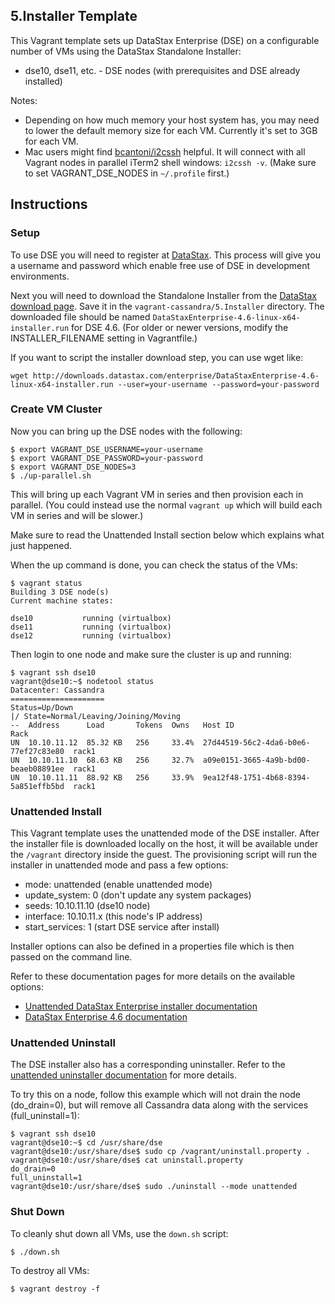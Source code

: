 ## 5.Installer Template

This Vagrant template sets up DataStax Enterprise (DSE) on a configurable number of VMs using the DataStax Standalone Installer:

* dse10, dse11, etc. - DSE nodes (with prerequisites and DSE already installed)

Notes:

* Depending on how much memory your host system has, you may need to lower the default memory size for each VM. Currently it's set to 3GB for each VM.
* Mac users might find [bcantoni/i2cssh](https://github.com/bcantoni/i2cssh) helpful. It will connect with all Vagrant nodes in parallel iTerm2 shell windows: `i2cssh -v`. (Make sure to set VAGRANT_DSE_NODES in `~/.profile` first.)

## Instructions

### Setup

To use DSE you will need to register at [DataStax](http://www.datastax.com/download). This process will give you a username and password which enable free use of DSE in development environments.

Next you will need to download the Standalone Installer from the [DataStax download page](http://www.datastax.com/download). Save it in the `vagrant-cassandra/5.Installer` directory. The downloaded file should be named `DataStaxEnterprise-4.6-linux-x64-installer.run` for DSE 4.6. (For older or newer versions, modify the INSTALLER_FILENAME setting in Vagrantfile.) 

If you want to script the installer download step, you can use wget like:

```
wget http://downloads.datastax.com/enterprise/DataStaxEnterprise-4.6-linux-x64-installer.run --user=your-username --password=your-password
```

### Create VM Cluster

Now you can bring up the DSE nodes with the following:

```
$ export VAGRANT_DSE_USERNAME=your-username
$ export VAGRANT_DSE_PASSWORD=your-password
$ export VAGRANT_DSE_NODES=3
$ ./up-parallel.sh
```

This will bring up each Vagrant VM in series and then provision each in parallel. (You could instead use the normal `vagrant up` which will build each VM in series and will be slower.)

Make sure to read the Unattended Install section below which explains what just happened.

When the up command is done, you can check the status of the VMs:

```
$ vagrant status
Building 3 DSE node(s)
Current machine states:

dse10           running (virtualbox)
dse11           running (virtualbox)
dse12           running (virtualbox)
```

Then login to one node and make sure the cluster is up and running:

```
$ vagrant ssh dse10
vagrant@dse10:~$ nodetool status
Datacenter: Cassandra
=====================
Status=Up/Down
|/ State=Normal/Leaving/Joining/Moving
--  Address      Load       Tokens  Owns   Host ID                               Rack
UN  10.10.11.12  85.32 KB   256     33.4%  27d44519-56c2-4da6-b0e6-77ef27c83e80  rack1
UN  10.10.11.10  68.63 KB   256     32.7%  a09e0151-3665-4a9b-bd00-beaeb08891ee  rack1
UN  10.10.11.11  88.92 KB   256     33.9%  9ea12f48-1751-4b68-8394-5a851effb5bd  rack1
```

### Unattended Install

This Vagrant template uses the unattended mode of the DSE installer. After the installer file is downloaded locally on the host, it will be available under the `/vagrant` directory inside the guest. The provisioning script will run the installer in unattended mode and pass a few options:

* mode: unattended (enable unattended mode)
* update_system: 0 (don't update any system packages)
* seeds: 10.10.11.10 (dse10 node)
* interface: 10.10.11.x (this node's IP address)
* start_services: 1 (start DSE service after install)

Installer options can also be defined in a properties file which is then passed on the command line.

Refer to these documentation pages for more details on the available options:

* [Unattended DataStax Enterprise installer documentation](http://www.datastax.com/documentation/datastax_enterprise/4.6/datastax_enterprise/install/installSilent.html)
* [DataStax Enterprise 4.6 documentation](http://www.datastax.com/documentation/datastax_enterprise/4.6/datastax_enterprise/deploy/deploySingleDC.html)

### Unattended Uninstall

The DSE installer also has a corresponding uninstaller. Refer to the [unattended uninstaller documentation](http://www.datastax.com/documentation/datastax_enterprise/4.6/datastax_enterprise/install/installremove.html) for more details.

To try this on a node, follow this example which will not drain the node (do_drain=0), but will remove all Cassandra data along with the services (full_uninstall=1):

```
$ vagrant ssh dse10
vagrant@dse10:~$ cd /usr/share/dse
vagrant@dse10:/usr/share/dse$ sudo cp /vagrant/uninstall.property .
vagrant@dse10:/usr/share/dse$ cat uninstall.property
do_drain=0
full_uninstall=1
vagrant@dse10:/usr/share/dse$ sudo ./uninstall --mode unattended
```

### Shut Down

To cleanly shut down all VMs, use the `down.sh` script:

```
$ ./down.sh
```

To destroy all VMs:

```
$ vagrant destroy -f
```
